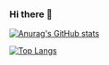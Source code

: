 ### Hi there 👋

[![Anurag's GitHub stats](https://github-readme-stats.vercel.app/api?username=PJRuas&count_private=true&include_all_commits=true&show_icons=true&theme=discord_old_blurple&hide_border=false&border_radius=15px&border_color=ffffff&custom_title=My+Github+Status)](https://github.com/anuraghazra/github-readme-stats)

[![Top Langs](https://github-readme-stats.vercel.app/api/top-langs/?username=PJRuas&theme=discord_old_blurple&hide_border=false&border_radius=15px&border_color=ffffff&layout=compact)](https://github.com/anuraghazra/github-readme-stats)



<!--
**PJRuas/PJRuas** is a ✨ _special_ ✨ repository because its `README.md` (this file) appears on your GitHub profile.

Here are some ideas to get you started:

- 🔭 I’m currently working on ...
- 🌱 I’m currently learning ...
- 👯 I’m looking to collaborate on ...
- 🤔 I’m looking for help with ...
- 💬 Ask me about ...
- 📫 How to reach me: ...
- 😄 Pronouns: ...
- ⚡ Fun fact: ...
-->
